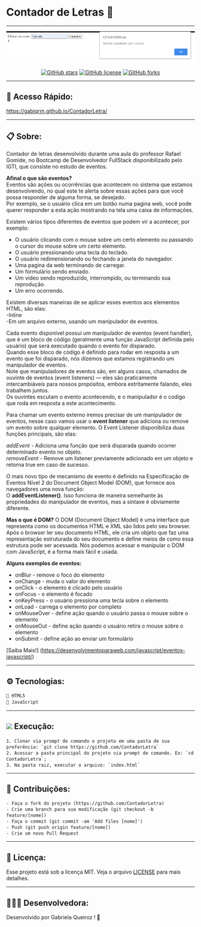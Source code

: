 # Contador de Letras 🔢

---

<p align="center">
   <img src="image/logo.png" alt="ContadorLetra"/>
</p>

<div align="center">

[![GitHub stars](https://img.shields.io/github/stars/gabiqrm/ContadorLetra)](https://github.com/gabiqrm/ContadorLetra)<space> <space>[![GitHub license](https://img.shields.io/github/license/gabiqrm/ContadorLetra)](https://github.com/gabiqrm/ContadorLetra/blob/master/LICENSE)<space> <space>[![GitHub forks](https://img.shields.io/github/forks/gabiqrm/ContadorLetra)](https://github.com/gabiqrm/ContadorLetra/)

</div>

---
## 🔎 Acesso Rápido:
https://gabiqrm.github.io/ContadorLetra/

---

## 📋 Sobre:

Contador de letras desenvolvido durante uma aula do professor Rafael Gomide, no Bootcamp de Desenvolvedor FullStack disponibilizado pelo IGTI, que consiste no estudo de eventos.<br />

**Afinal o que são eventos?**<br />
Eventos são ações ou ocorrências que acontecem no sistema que estamos desenvolvendo, no qual este te alerta sobre essas ações para que você possa responder de alguma forma, se desejado. <br />
Por exemplo, se o usuário clica em um botão numa pagina web, você pode querer responder a esta ação mostrando na tela uma caixa de informações.<br />

Existem vários tipos diferentes de eventos que podem vir a acontecer, por exemplo:<br />

- O usuário clicando com o mouse sobre um certo elemento ou passando o cursor do mouse sobre um certo elemento.<br />
- O usuário pressionando uma tecla do teclado.<br />
- O usuário redimensionando ou fechando a janela do navegador.<br />
- Uma pagina da web terminando de carregar.<br />
- Um formulário sendo enviado.<br />
- Um video sendo reproduzido, interrompido, ou terminando sua reprodução.<br />
- Um erro ocorrendo. <br />

Existem diversas maneiras de se aplicar esses eventos aos elementos HTML, são elas:<br />
-Inline<br />
-Em um arquivo externo, usando um manipulador de eventos.<br />

Cada evento disponivel possui um manipulador de eventos (event handler), que é um bloco de código (geralmente uma função JavaScript definida pelo usuário) que será executado quando o evento for disparado. <br />
Quando esse bloco de código é definido para rodar em resposta a um evento que foi disparado, nós dizemos que estamos registrando um manipulador de eventos. <br />
Note que manipuladores de eventos são, em alguns casos, chamados de ouvinte de eventos (event listeners) — eles são praticamente intercambiáveis para nossos propósitos, embora estritamente falando, eles trabalhem juntos. <br />
Os ouvintes escutam o evento acontecendo, e o manipulador é o codigo que roda em resposta a este acontecimento.<br />


Para chamar um evento externo iremos precisar de um manipulador de eventos, nesse caso vamos usar o **event listener** que adiciona ou remove um evento sobre qualquer elemento. O Event Listener disponibiliza duas funções principais, são elas:<br />

*addEvent* - Adiciona uma função que será disparada quando ocorrer determinado evento no objeto.<br />
*removeEvent* - Remove um listener previamente adicionado em um objeto e retorna true em caso de sucesso.<br />

O mais novo tipo de mecanismo de evento é definido na Especificação de Eventos Nível 2 do Document Object Model (DOM), que fornece aos navegadores uma nova função:<br />
O **addEventListener()**. Isso funciona de maneira semelhante às propriedades do manipulador de eventos, mas a sintaxe é obviamente diferente. <br />

**Mas o que é DOM?** 
O DOM (Document Object Model) é uma interface que representa como os documentos HTML e XML são lidos pelo seu browser.<br />
Após o browser ler seu documento HTML, ele cria um objeto que faz uma representação estruturada do seu documento e define meios de como essa estrutura pode ser acessada. Nós podemos acessar e manipular o DOM com JavaScript, é a forma mais fácil e usada.<br />

**Alguns exemplos de eventos:**
- onBlur - remove o foco do elemento<br />
- onChange - muda o valor do elemento<br />
- onClick - o elemento é clicado pelo usuário<br />
- onFocus - o elemento é focado<br />
- onKeyPress - o usuário pressiona uma tecla sobre o elemento<br />
- onLoad - carrega o elemento por completo<br />
- onMouseOver - define ação quando o usuário passa o mouse sobre o elemento<br />
- onMouseOut - define ação quando o usuário retira o mouse sobre o elemento<br />
- onSubmit - define ação ao enviar um formulário<br />

[Saiba Mais!] (https://desenvolvimentoparaweb.com/javascript/eventos-javascript/)


---
## ⚙️ Tecnologias:

```bash
📍 HTML5
📍 JavaScript
```

---
## ![](https://img.icons8.com/metro/20/000000/run-command.png) Execução:
```
1. Clonar via prompt de comando o projeto em uma pasta de sua preferência: `git clone https://github.com/ContadorLetra`
2. Acessar a pasta principal do projeto via prompt de comando. Ex: `cd ContadorLetra`;
3. Na pasta raiz, executar o arquivo: `index.html`
```

---
## 🔗 Contribuições:
```
- Faça o fork do projeto (https://github.com/ContadorLetra)
- Crie uma branch para sua modificação (git checkout -b feature/[nome])
- Faça o commit (git commit -am 'Add files [nome]')
- Push (git push origin feature/[nome])
- Crie um novo Pull Request
```
---
## 🔐 Licença:
Esse projeto está sob a licença MIT. Veja o arquivo [LICENSE](LICENSE) para mais detalhes.

---

## 👩🏻‍💻 Desenvolvedora:

Desenvolvido por Gabriela Queiroz ! 💜
